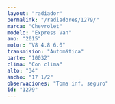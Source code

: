 ```yaml
---
layout: "radiador"
permalink: "/radiadores/1279/"
marca: "Chevrolet"
modelo: "Express Van"
ano: "2015"
motor: "V8 4.8 6.0"
transmision: "Automática"
parte: "10032"
clima: "Con clima"
alto: "34"
ancho: "17 1/2"
observaciones: "Toma inf. seguro"
id: "1279"
---
```


